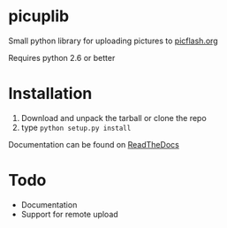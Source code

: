 picuplib
=========

Small python library for uploading pictures to [picflash.org](https://picflash.org)

Requires python 2.6 or better

Installation
============
1. Download and unpack the tarball or clone the repo
2. type ``python setup.py install``

Documentation can be found on [ReadTheDocs](http://picuplib.readthedocs.org/en/latest/)

Todo
====
* Documentation
* Support for remote upload
